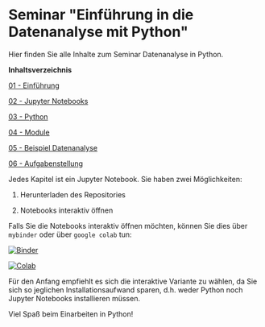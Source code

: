 # Seminar "Einführung in die Datenanalyse mit Python"

Hier finden Sie alle Inhalte zum Seminar Datenanalyse in Python. 

**Inhaltsverzeichnis**

[01 - Einführung](01_Einführung.ipynb)

[02 - Jupyter Notebooks](02_Jupyter_Notebooks.ipynb)

[03 - Python](03_Einführung_Python.ipynb)

[04 - Module](04_Module_nutzen.ipynb)

[05 - Beispiel Datenanalyse](05_Beispiel_Datenanalyse.ipynb)

[06 - Aufgabenstellung](06_Aufgabe.ipynb)

Jedes Kapitel ist ein Jupyter Notebook. Sie haben zwei Möglichkeiten:

1. Herunterladen des Repositories 

2. Notebooks interaktiv öffnen 

Falls Sie die Notebooks interaktiv öffnen möchten, können Sie dies über `mybinder` oder über `google colab` tun: 


[![Binder](https://mybinder.org/badge_logo.svg)](https://mybinder.org/v2/gh/zeidlerf/Seminar_DatenAnalyse/master)


[![Colab](https://colab.research.google.com/assets/colab-badge.svg)](https://colab.research.google.com/github/zeidlerf/Seminar_DatenAnalyse/blob/master/01_Einf%C3%BChrung.ipynb)

Für den Anfang empfiehlt es sich die interaktive Variante zu wählen, da Sie sich so jeglichen Installationsaufwand sparen, d.h. weder Python noch Jupyter Notebooks installieren müssen. 


Viel Spaß beim Einarbeiten in Python!








